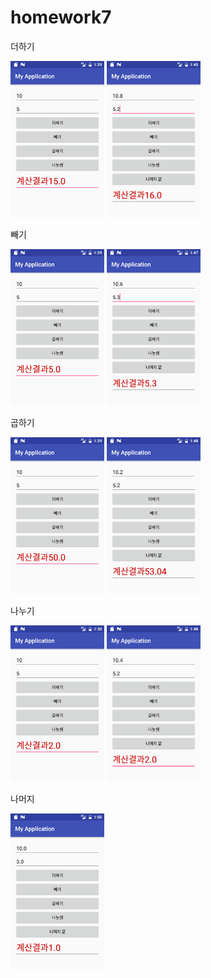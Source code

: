 # homework7

더하기

<img width=150 src='https://github.com/jsy2540/homework7/blob/master/app/pics/pls.png'>
<img width=150 src='https://github.com/jsy2540/homework7/blob/master/app/pics/pls2.png'>

빼기

<img width=150 src='https://github.com/jsy2540/homework7/blob/master/app/pics/mia.png'>
<img width=150 src='https://github.com/jsy2540/homework7/blob/master/app/pics/mia2.png'>

곱하기

<img width=150 src='https://github.com/jsy2540/homework7/blob/master/app/pics/gop.png'>
<img width=150 src='https://github.com/jsy2540/homework7/blob/master/app/pics/gop2.png'>

나누기

<img width=150 src='https://github.com/jsy2540/homework7/blob/master/app/pics/nau.png'>
<img width=150 src='https://github.com/jsy2540/homework7/blob/master/app/pics/nau2.png'>

나머지

<img width=150 src='https://github.com/jsy2540/homework7/blob/master/app/pics/mop.png'>
